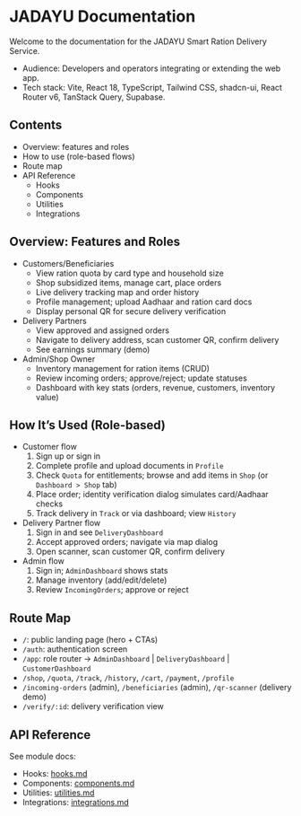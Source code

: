 # JADAYU Documentation

Welcome to the documentation for the JADAYU Smart Ration Delivery Service.

- Audience: Developers and operators integrating or extending the web app.
- Tech stack: Vite, React 18, TypeScript, Tailwind CSS, shadcn-ui, React Router v6, TanStack Query, Supabase.

## Contents

- Overview: features and roles
- How to use (role-based flows)
- Route map
- API Reference
  - Hooks
  - Components
  - Utilities
  - Integrations

## Overview: Features and Roles

- Customers/Beneficiaries
  - View ration quota by card type and household size
  - Shop subsidized items, manage cart, place orders
  - Live delivery tracking map and order history
  - Profile management; upload Aadhaar and ration card docs
  - Display personal QR for secure delivery verification
- Delivery Partners
  - View approved and assigned orders
  - Navigate to delivery address, scan customer QR, confirm delivery
  - See earnings summary (demo)
- Admin/Shop Owner
  - Inventory management for ration items (CRUD)
  - Review incoming orders; approve/reject; update statuses
  - Dashboard with key stats (orders, revenue, customers, inventory value)

## How It’s Used (Role-based)

- Customer flow
  1. Sign up or sign in
  2. Complete profile and upload documents in `Profile`
  3. Check `Quota` for entitlements; browse and add items in `Shop` (or `Dashboard > Shop` tab)
  4. Place order; identity verification dialog simulates card/Aadhaar checks
  5. Track delivery in `Track` or via dashboard; view `History`
- Delivery Partner flow
  1. Sign in and see `DeliveryDashboard`
  2. Accept approved orders; navigate via map dialog
  3. Open scanner, scan customer QR, confirm delivery
- Admin flow
  1. Sign in; `AdminDashboard` shows stats
  2. Manage inventory (add/edit/delete)
  3. Review `IncomingOrders`; approve or reject

## Route Map

- `/`: public landing page (hero + CTAs)
- `/auth`: authentication screen
- `/app`: role router → `AdminDashboard` | `DeliveryDashboard` | `CustomerDashboard`
- `/shop`, `/quota`, `/track`, `/history`, `/cart`, `/payment`, `/profile`
- `/incoming-orders` (admin), `/beneficiaries` (admin), `/qr-scanner` (delivery demo)
- `/verify/:id`: delivery verification view

## API Reference

See module docs:
- Hooks: [hooks.md](hooks.md)
- Components: [components.md](components.md)
- Utilities: [utilities.md](utilities.md)
- Integrations: [integrations.md](integrations.md)


